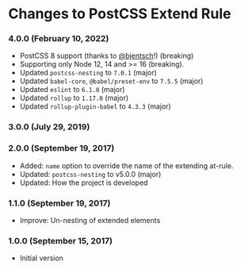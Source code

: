 # Changes to PostCSS Extend Rule

### 4.0.0 (February 10, 2022)

- PostCSS 8 support (thanks to [@bjentsch](https://github.com/bjentsch)!) (breaking)
- Supporting only Node 12, 14 and >= 16 (breaking).
- Updated `postcss-nesting` to `7.0.1` (major)
- Updated `babel-core`, `@babel/preset-env` to `7.5.5` (major)
- Updated `eslint` to `6.1.0` (major)
- Updated `rollup` to `1.17.0` (major)
- Updated `rollup-plugin-babel` to `4.3.3` (major)

### 3.0.0 (July 29, 2019)

### 2.0.0 (September 19, 2017)

- Added: `name` option to override the name of the extending at-rule.
- Updated: `postcss-nesting` to v5.0.0 (major)
- Updated: How the project is developed

### 1.1.0 (September 19, 2017)

- Improve: Un-nesting of extended elements

### 1.0.0 (September 15, 2017)

- Initial version
